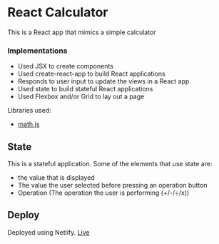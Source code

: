 # React Calculator

This is a React app that mimics a simple calculator

### Implementations

- Used JSX to create components
- Used create-react-app to build React applications
- Responds to user input to update the views in a React app
- Used state to build stateful React applications
- Used Flexbox and/or Grid to lay out a page

Libraries used:
- [math.js](https://mathjs.org/)

## State

This is a stateful application. Some of the elements that use state are:

- the value that is displayed
- The value the user selected before pressing an operation button
- Operation (The operation the user is performing (+/-/÷/x))

## Deploy 
Deployed using Netlify.
[Live](https://cassidy-beni-calculator.netlify.app/)
